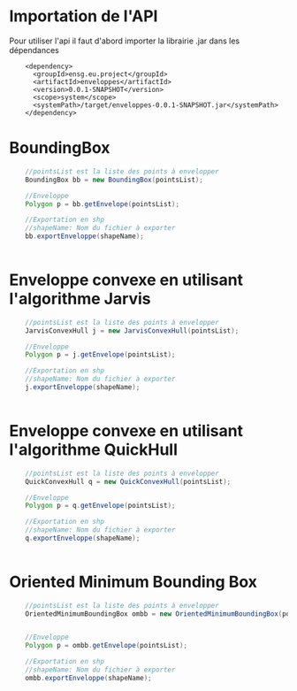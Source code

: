 # Importation de l'API

Pour utiliser l'api il faut d'abord importer la librairie .jar dans les dépendances 

```
	<dependency>
	  <groupId>ensg.eu.project</groupId>
	  <artifactId>enveloppes</artifactId>
	  <version>0.0.1-SNAPSHOT</version>
  	  <scope>system</scope>
  	  <systemPath>/target/enveloppes-0.0.1-SNAPSHOT.jar</systemPath>
	</dependency>
```

# BoundingBox

```java
	//pointsList est la liste des points à envelopper
	BoundingBox bb = new BoundingBox(pointsList);

	//Enveloppe
	Polygon p = bb.getEnvelope(pointsList);

	//Exportation en shp 
	//shapeName: Nom du fichier à exporter
	bb.exportEnveloppe(shapeName);	
	
```

# Enveloppe convexe en utilisant l'algorithme Jarvis

```java
	//pointsList est la liste des points à envelopper
	JarvisConvexHull j = new JarvisConvexHull(pointsList);

	//Enveloppe
	Polygon p = j.getEnvelope(pointsList);

	//Exportation en shp 
	//shapeName: Nom du fichier à exporter
	j.exportEnveloppe(shapeName);	
	
```
# Enveloppe convexe en utilisant l'algorithme QuickHull

```java
	//pointsList est la liste des points à envelopper
	QuickConvexHull q = new QuickConvexHull(pointsList);

	//Enveloppe
	Polygon p = q.getEnvelope(pointsList);

	//Exportation en shp 
	//shapeName: Nom du fichier à exporter
	q.exportEnveloppe(shapeName);	
	
```
# Oriented Minimum Bounding Box

```java
	//pointsList est la liste des points à envelopper
	OrientedMinimumBoundingBox ombb = new OrientedMinimumBoundingBox(pointsList);


	//Enveloppe
	Polygon p = ombb.getEnvelope(pointsList);

	//Exportation en shp 
	//shapeName: Nom du fichier à exporter
	ombb.exportEnveloppe(shapeName);	
	
```

